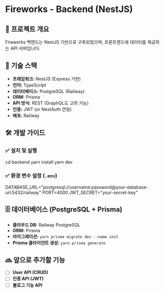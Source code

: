 # Fireworks - Backend (NestJS)

## 📌 프로젝트 개요

Fireworks 백엔드는 NestJS 기반으로 구축되었으며, 프론트엔드에 데이터를 제공하는 API 서버입니다.

## 🚀 기술 스택

- **프레임워크:** NestJS (Express 기반)
- **언어:** TypeScript
- **데이터베이스:** PostgreSQL (Railway)
- **ORM:** Prisma
- **API 방식:** REST (GraphQL도 고려 가능)
- **인증:** JWT (or NextAuth 연동)
- **배포:** Railway

## 🛠️ 개발 가이드

### ✅ 설치 및 실행

cd backend
yarn install
yarn dev

### ✅ 환경 변수 설정 (`.env`)

DATABASE_URL="postgresql://username:password@your-database-url:5432/railway"
PORT=4000
JWT_SECRET="your-secret-key"

## **🗄️ 데이터베이스 (PostgreSQL + Prisma)**

- **클라우드 DB:** Railway PostgreSQL
- **ORM:** Prisma
- **마이그레이션:** `yarn prisma migrate dev --name init`
- **Prisma 클라이언트 생성:** `yarn prisma generate`

## **🔜 앞으로 추가할 기능**

- [ ] **User API (CRUD)**
- [ ] **인증 API (JWT)**
- [ ] **블로그 기능 API**
